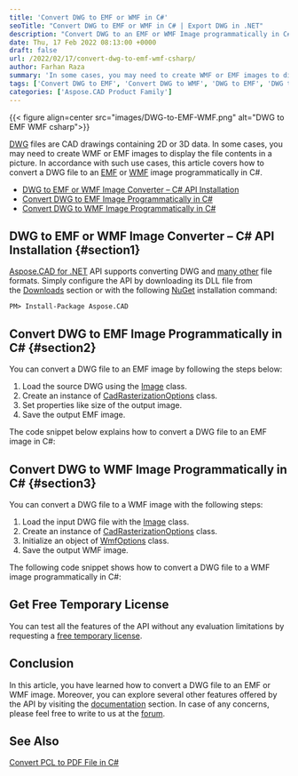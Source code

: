 ```yaml
---
title: 'Convert DWG to EMF or WMF in C#'
seoTitle: "Convert DWG to EMF or WMF in C# | Export DWG in .NET"
description: "Convert DWG to an EMF or WMF Image programmatically in C#. Export a DWG file in .NET or .NET Core based applications to EMF WMF formats."
date: Thu, 17 Feb 2022 08:13:00 +0000
draft: false
url: /2022/02/17/convert-dwg-to-emf-wmf-csharp/
author: Farhan Raza
summary: 'In some cases, you may need to create WMF or EMF images to display the file contents in a picture. In accordance with such use cases, this article covers how to **convert a DWG file to an EMF or WMF image programmatically in C#**.'
tags: ['Convert DWG to EMF', 'Convert DWG to WMF', 'DWG to EMF', 'DWG to EMF in csharp', 'DWG to WMF', 'DWG to WMF in csharp']
categories: ['Aspose.CAD Product Family']
---
```




{{< figure align=center src="images/DWG-to-EMF-WMF.png" alt="DWG to EMF WMF csharp">}}


[DWG][1] files are CAD drawings containing 2D or 3D data. In some cases, you may need to create WMF or EMF images to display the file contents in a picture. In accordance with such use cases, this article covers how to convert a DWG file to an [EMF][2] or [WMF][3] image programmatically in C#.

*   [DWG to EMF or WMF Image Converter – C# API Installation][4]
*   [Convert DWG to EMF Image Programmatically in C#][5]
*   [Convert DWG to WMF Image Programmatically in C#][6]

## DWG to EMF or WMF Image Converter – C# API Installation {#section1}

[Aspose.CAD for .NET][7] API supports converting DWG and [many other][8] file formats. Simply configure the API by downloading its DLL file from the [Downloads][9] section or with the following [NuGet][10] installation command:

```
PM> Install-Package Aspose.CAD
```

## Convert DWG to EMF Image Programmatically in C# {#section2}

You can convert a DWG file to an EMF image by following the steps below:

1.  Load the source DWG using the [Image][11] class.
2.  Create an instance of [CadRasterizationOptions][12] class.
3.  Set properties like size of the output image.
4.  Save the output EMF image.

The code snippet below explains how to convert a DWG file to an EMF image in C#:



## Convert DWG to WMF Image Programmatically in C# {#section3}

You can convert a DWG file to a WMF image with the following steps:

1.  Load the input DWG file with the [Image][13] class.
2.  Create an instance of [CadRasterizationOptions][14] class.
3.  Initialize an object of [WmfOptions][15] class.
4.  Save the output WMF image.

The following code snippet shows how to convert a DWG file to a WMF image programmatically in C#:



## Get Free Temporary License

You can test all the features of the API without any evaluation limitations by requesting a [free temporary license][16].

## Conclusion

In this article, you have learned how to convert a DWG file to an EMF or WMF image. Moreover, you can explore several other features offered by the API by visiting the [documentation][17] section. In case of any concerns, please feel free to write to us at the [forum][18].

## See Also

[Convert PCL to PDF File in C#][19]




[1]: https://docs.fileformat.com/cad/dwg/
[2]: https://docs.fileformat.com/image/emf/
[3]: https://docs.fileformat.com/image/wmf/
[4]: #section1
[5]: #section2
[6]: #section3
[7]: https://products.aspose.com/cad/net/
[8]: https://docs.aspose.com/cad/net/supported-file-formats/
[9]: https://releases.aspose.com/
[10]: https://www.nuget.org/packages/Aspose.CAD/
[11]: https://apireference.aspose.com/cad/net/aspose.cad/image
[12]: https://apireference.aspose.com/cad/net/aspose.cad.imageoptions/cadrasterizationoptions
[13]: https://apireference.aspose.com/cad/net/aspose.cad/image
[14]: https://apireference.aspose.com/cad/net/aspose.cad.imageoptions/cadrasterizationoptions
[15]: https://apireference.aspose.com/cad/net/aspose.cad.imageoptions/wmfoptions
[16]: https://purchase.aspose.com/temporary-license
[17]: https://docs.aspose.com/cad/net/
[18]: https://forum.aspose.com/c/cad
[19]: https://blog.aspose.com/2022/02/15/convert-pcl-pdf-csharp/




